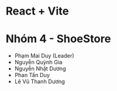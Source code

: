# React + Vite
# Nhóm 4 - ShoeStore
- Phạm Mai Duy (Leader)
- Nguyễn Quỳnh Gia
- Nguyễn Nhật Dương
- Phan Tấn Duy
- Lê Vũ Thanh Dương